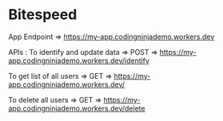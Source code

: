 # Bitespeed

App Endpoint  => https://my-app.codingninjademo.workers.dev

APIs :
  To identify and update data ⇒ POST ⇒ https://my-app.codingninjademo.workers.dev/identify

  To get list of all users ⇒ GET ⇒ https://my-app.codingninjademo.workers.dev/

  To delete all users ⇒ GET ⇒ https://my-app.codingninjademo.workers.dev/delete
